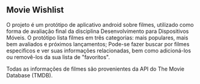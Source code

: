 ## Movie Wishlist
O projeto é um protótipo de aplicativo android sobre filmes, utilizado como forma de avaliação final da disciplina Desenvolvimento para Dispositivos Móveis.
O protótipo lista filmes em três categorias: mais populares, mais bem avaliados e próximos lançamentos; Pode-se fazer buscar por filmes especificos e ver suas informações relacionadas, bem como adicioná-los ou removê-los da sua lista de "favoritos".

Todas as informações de filmes são provenientes da API do The Movie Database (TMDB).
